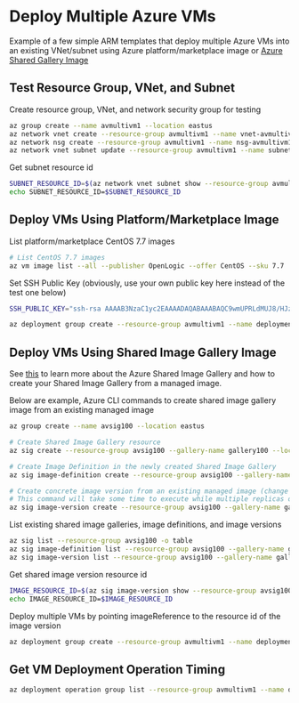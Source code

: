 # Deploy Multiple Azure VMs

Example of a few simple ARM templates that deploy multiple Azure VMs into an existing VNet/subnet using Azure platform/marketplace image or [Azure Shared Gallery Image](https://docs.microsoft.com/en-us/azure/virtual-machines/linux/shared-image-galleries)

## Test Resource Group, VNet, and Subnet

Create resource group, VNet, and network security group for testing

```bash
az group create --name avmultivm1 --location eastus
az network vnet create --resource-group avmultivm1 --name vnet-avmultivm1 --address-prefix 10.0.0.0/16 --subnet-name subnet-vms --subnet-prefix 10.0.0.0/24
az network nsg create --resource-group avmultivm1 --name nsg-avmultivm1
az network vnet subnet update --resource-group avmultivm1 --name subnet-vms --vnet-name vnet-avmultivm1 --network-security-group nsg-avmultivm1
```

Get subnet resource id

```bash
SUBNET_RESOURCE_ID=$(az network vnet subnet show --resource-group avmultivm1 --name subnet-vms --vnet-name vnet-avmultivm1 --query id -o tsv)
echo SUBNET_RESOURCE_ID=$SUBNET_RESOURCE_ID
```

## Deploy VMs Using Platform/Marketplace Image

List platform/marketplace CentOS 7.7 images

```bash
# List CentOS 7.7 images
az vm image list --all --publisher OpenLogic --offer CentOS --sku 7.7
```

Set SSH Public Key (obviously, use your own public key here instead of the test one below)

```bash
SSH_PUBLIC_KEY="ssh-rsa AAAAB3NzaC1yc2EAAAADAQABAAABAQC9wmUPRLdMUJ8/HJz+gpp1YbE09W7HHsAmh0SoCUUrjCsdAoK7x9IQcl+5WP3H1JmtvejZRbPemxtbWgtN3aMvr4WxB0ukfdc4Dcsj73uyhBKn9pUAa/uQV0pwX1FsTNsLF8U99kjfEmCwW6bHOS5PB2E9Kh0pw8i1A36kcgudtoWd6XmwLwlAeVtK+ULkHUHNjOxqLXzbISKeARnhBzqnlA/g+usYEvTLL/VzKFd8FZEF+UBxo5FNVuFIyyXSEr2lRMiaa0W++E1EWhwGNn5weM36vFaZS0So2I8tV/aEb7hfpVe9hSrGjkijAwh+E+nNvjyg0Z1Y407nKvCD9yLr AV"
```

```bash
az deployment group create --resource-group avmultivm1 --name deployment001 --template-file multi-vm-spot-template.json --parameters numberOfVms=2 vmSize=Standard_D4s_v3 subnetResourceId="$SUBNET_RESOURCE_ID" sshPublicKey="$SSH_PUBLIC_KEY" customData="# my custom data #" imageReference="{'publisher':'OpenLogic','offer':'CentOS','sku':'7.7','version':'latest'}" additionalTags="{'tag2':'value2','tag3':'value3'}"
```

## Deploy VMs Using Shared Image Gallery Image

See [this](https://docs.microsoft.com/en-us/azure/virtual-machines/linux/shared-image-galleries) to learn more about the Azure Shared Image Gallery and how to create your Shared Image Gallery from a managed image.

Below are example, Azure CLI commands to create shared image gallery image from an existing managed image

```bash
az group create --name avsig100 --location eastus

# Create Shared Image Gallery resource
az sig create --resource-group avsig100 --gallery-name gallery100 --location eastus

# Create Image Definition in the newly created Shared Image Gallery
az sig image-definition create --resource-group avsig100 --gallery-name gallery100 --gallery-image-definition ubuntu1804lts --os-type Linux --publisher publisher100 --offer ubuntu --sku 1804lts --location eastus

# Create concrete image version from an existing managed image (change the managed-image to point to your managed image resource id)
# This command will take some time to execute while multiple replicas of the image are being created
az sig image-version create --resource-group avsig100 --gallery-name gallery100 --gallery-image-definition ubuntu1804lts --gallery-image-version 1.0.0 --managed-image "/subscriptions/{subscription-id}/resourceGroups/{resource-group-name}/providers/Microsoft.Compute/images/{managed-image-name}" --location eastus --target-regions eastus=2
```

List existing shared image galleries, image definitions, and image versions

```bash
az sig list --resource-group avsig100 -o table
az sig image-definition list --resource-group avsig100 --gallery-name gallery100 -o table
az sig image-version list --resource-group avsig100 --gallery-name gallery100 --gallery-image-definition ubuntu1804lts -o table
```

Get shared image version resource id

```bash
IMAGE_RESOURCE_ID=$(az sig image-version show --resource-group avsig100 --gallery-name gallery100 --gallery-image-definition ubuntu1804lts --gallery-image-version 1.0.0 --query id -o tsv)
echo IMAGE_RESOURCE_ID=$IMAGE_RESOURCE_ID
```

Deploy multiple VMs by pointing imageReference to the resource id of the image version

```bash
az deployment group create --resource-group avmultivm1 --name deployment002 --template-file multi-vm-spot-template.json --parameters numberOfVms=3 vmSize=Standard_D4s_v3 subnetResourceId="$SUBNET_RESOURCE_ID" sshPublicKey="$SSH_PUBLIC_KEY" customData="# my custom data #" imageReference="{\"id\":\"$IMAGE_RESOURCE_ID\"}" additionalTags="{'tag2':'value2','tag3':'value3'}"
```

## Get VM Deployment Operation Timing

```bash
az deployment operation group list --resource-group avmultivm1 --name deployment002 --query "[?properties.targetResource.resourceType=='Microsoft.Compute/virtualMachines'].{Duration:properties.duration,State:properties.provisioningState,Resource:properties.targetResource.resourceName,ResourceType:properties.targetResource.resourceType}"
```
